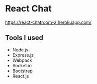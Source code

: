 # React Chat

https://react-chatroom-2.herokuapp.com/

## Tools I used
- Node.js
- Express.js
- Webpack
- Socket.io
- Bootstrap
- React.js
